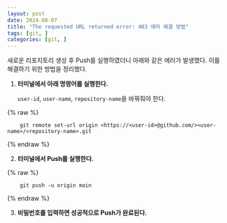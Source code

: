 ```yaml
---
layout: post
date: 2024-08-07
title: "The requested URL returned error: 403 에러 해결 방법"
tags: [git, ]
categories: [git, ]
---
```



새로운 리포지토리 생성 후 Push를 실행하였더니 아래와 같은 에러가 발생했다. 이를 해결하기 위한 방법을 정리했다.

1. **터미널에서 아래 명령어를 실행한다.**

	`user-id`, `user-name`, `repository-name`을 바꿔줘야 한다.


	
{% raw %}
```shell
	git remote set-url origin <https://<user-id>@github.com/><user-name>/<repository-name>.git
```
{% endraw %}


2. **터미널에서 Push를 실행한다.**

	
{% raw %}
```shell
	git push -u origin main
```
{% endraw %}


3. **비밀번호를 입력하면 성공적으로 Push가 완료된다.**
